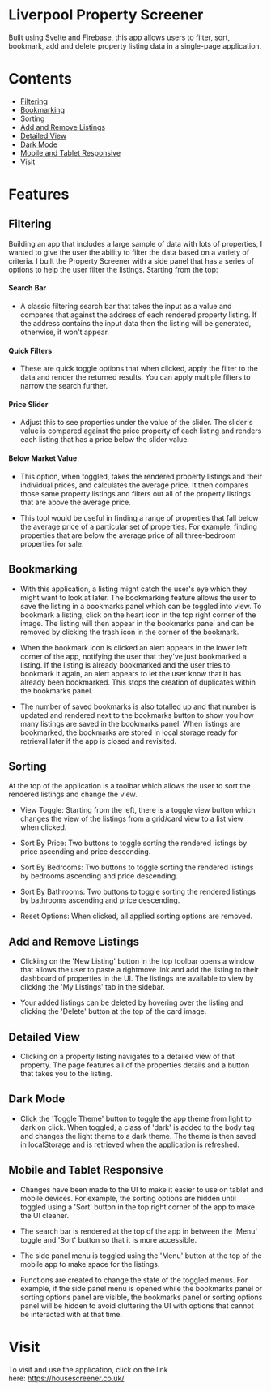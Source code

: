 # Liverpool Property Screener

Built using Svelte and Firebase, this app allows users to filter, sort, bookmark, add and delete property listing data in a single-page application.

# Contents

- [Filtering](#filtering)
- [Bookmarking](#bookmarking)
- [Sorting](#sorting)
- [Add and Remove Listings](#add-and-remove-listings)
- [Detailed View](#detailed-view)
- [Dark Mode](#dark-mode)
- [Mobile and Tablet Responsive](#mobile-and-tablet-responsive)
- [Visit](#visit)

# Features

## Filtering

Building an app that includes a large sample of data with lots of properties, I wanted to give the user the ability to filter the data based on a variety of criteria. I built the Property Screener with a side panel that has a series of options to help the user filter the listings. Starting from the top:

#### Search Bar

* A classic filtering search bar that takes the input as a value and compares that against the address of each rendered property listing. If the address contains the input data then the listing will be generated, otherwise, it won't appear.

#### Quick Filters

* These are quick toggle options that when clicked, apply the filter to the data and render the returned results. You can apply multiple filters to narrow the search further.

#### Price Slider

* Adjust this to see properties under the value of the slider. The slider's value is compared against the price property of each listing and renders each listing that has a price below the slider value.

#### Below Market Value

* This option, when toggled, takes the rendered property listings and their individual prices, and calculates the average price. It then compares those same property listings and filters out all of the property listings that are above the average price.

* This tool would be useful in finding a range of properties that fall below the average price of a particular set of properties. For example, finding properties that are below the average price of all three-bedroom properties for sale.

## Bookmarking

* With this application, a listing might catch the user's eye which they might want to look at later. The bookmarking feature allows the user to save the listing in a bookmarks panel which can be toggled into view. To bookmark a listing, click on the heart icon in the top right corner of the image. The listing will then appear in the bookmarks panel and can be removed by clicking the trash icon in the corner of the bookmark.

* When the bookmark icon is clicked an alert appears in the lower left corner of the app, notifying the user that they've just bookmarked a listing. If the listing is already bookmarked and the user tries to bookmark it again, an alert appears to let the user know that it has already been bookmarked. This stops the creation of duplicates within the bookmarks panel.

* The number of saved bookmarks is also totalled up and that number is updated and rendered next to the bookmarks button to show you how many listings are saved in the bookmarks panel. When listings are bookmarked, the bookmarks are stored in local storage ready for retrieval later if the app is closed and revisited.

## Sorting

At the top of the application is a toolbar which allows the user to sort the rendered listings and change the view.

* View Toggle: Starting from the left, there is a toggle view button which changes the view of the listings from a grid/card view to a list view when clicked.

* Sort By Price: Two buttons to toggle sorting the rendered listings by price ascending and price descending.

* Sort By Bedrooms: Two buttons to toggle sorting the rendered listings by bedrooms ascending and price descending.

* Sort By Bathrooms: Two buttons to toggle sorting the rendered listings by bathrooms ascending and price descending.

* Reset Options: When clicked, all applied sorting options are removed.

## Add and Remove Listings

* Clicking on the 'New Listing' button in the top toolbar opens a window that allows the user to paste a rightmove link and add the listing to their dashboard of properties in the UI. The listings are available to view by clicking the 'My Listings' tab in the sidebar. 

* Your added listings can be deleted by hovering over the listing and clicking the 'Delete' button at the top of the card image.

## Detailed View

* Clicking on a property listing navigates to a detailed view of that property. The page features all of the properties details and a button that takes you to the listing.

## Dark Mode

* Click the 'Toggle Theme' button to toggle the app theme from light to dark on click. When toggled, a class of 'dark' is added to the body tag and changes the light theme to a dark theme. The theme is then saved in localStorage and is retrieved when the application is refreshed.

## Mobile and Tablet Responsive

* Changes have been made to the UI to make it easier to use on tablet and mobile devices. For example, the sorting options are hidden until toggled using a 'Sort' button in the top right corner of the app to make the UI cleaner.

* The search bar is rendered at the top of the app in between the 'Menu' toggle and 'Sort' button so that it is more accessible.

* The side panel menu is toggled using the 'Menu' button at the top of the mobile app to make space for the listings.

* Functions are created to change the state of the toggled menus. For example, if the side panel menu is opened while the bookmarks panel or sorting options panel are visible, the bookmarks panel or sorting options panel will be hidden to avoid cluttering the UI with options that cannot be interacted with at that time.

# Visit

To visit and use the application, click on the link here: https://housescreener.co.uk/
